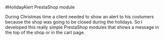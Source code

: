 #HolidayAlert PrestaShop module

During Christmas time a client needed to show an alert to his costumers because the shop was going to be closed during the holidays. So I developed this really simple PrestaShop modules that shows a message in the top of the shop or in the cart page.
